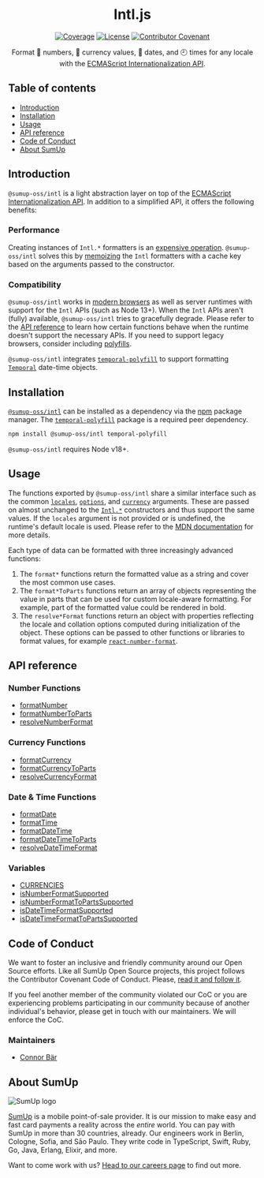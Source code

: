 <div align="center">

# Intl.js

[![Coverage](https://img.shields.io/codecov/c/github/sumup-oss/intl-js)](https://codecov.io/gh/sumup-oss/intl-js) [![License](https://img.shields.io/github/license/sumup-oss/intl-js)](https://github.com/sumup-oss/intl-js/blob/main/LICENSE)
[![Contributor Covenant](https://img.shields.io/badge/Contributor%20Covenant-v2.1%20adopted-ff69b4.svg)](CODE_OF_CONDUCT.md)

Format 🔢 numbers, 💱 currency values, 📅 dates, and 🕘 times for any locale with the [ECMAScript Internationalization API](https://developer.mozilla.org/en-US/docs/Web/JavaScript/Reference/Global_Objects/Intl).

</div>

## Table of contents

- [Introduction](#introduction)
- [Installation](#installation)
- [Usage](#usage)
- [API reference](https://github.com/sumup-oss/intl-js/wiki)
- [Code of Conduct](#code-of-conduct)
- [About SumUp](#about-sumup)

## Introduction

`@sumup-oss/intl` is a light abstraction layer on top of the [ECMAScript Internationalization API](https://developer.mozilla.org/en-US/docs/Web/JavaScript/Reference/Global_Objects/Intl). In addition to a simplified API, it offers the following benefits:

### Performance

Creating instances of `Intl.*` formatters is an [expensive operation](https://blog.david-reess.de/posts/hBEx9w-on-number-formatting-and-performance). `@sumup-oss/intl` solves this by [memoizing](https://github.com/formatjs/intl-format-cache) the `Intl` formatters with a cache key based on the arguments passed to the constructor.

### Compatibility

`@sumup-oss/intl` works in [modern browsers](https://caniuse.com/mdn-javascript_builtins_intl_numberformat_numberformat,mdn-javascript_builtins_intl_datetimeformat_datetimeformat) as well as server runtimes with support for the `Intl` APIs (such as Node 13+). When the `Intl` APIs aren't (fully) available, `@sumup-oss/intl` tries to gracefully degrade. Please refer to the [API reference](#api-reference) to learn how certain functions behave when the runtime doesn't support the necessary APIs. If you need to support legacy browsers, consider including [polyfills](https://formatjs.io/docs/polyfills/).

`@sumup-oss/intl` integrates [`temporal-polyfill`](https://www.npmjs.com/package/temporal-polyfill) to support formatting [`Temporal`](https://github.com/tc39/proposal-temporal) date-time objects.

## Installation

[`@sumup-oss/intl`](https://www.npmjs.com/package/@sumup-oss/intl) can be installed as a dependency via the [npm](https://www.npmjs.com) package manager. The [`temporal-polyfill`](https://www.npmjs.com/package/temporal-polyfill) package is a required peer dependency.

```sh
npm install @sumup-oss/intl temporal-polyfill
```

`@sumup-oss/intl` requires Node v18+.

## Usage

The functions exported by `@sumup-oss/intl` share a similar interface such as the common [`locales`](https://developer.mozilla.org/en-US/docs/Web/JavaScript/Reference/Global_Objects/Intl#locales_argument), [`options`](https://developer.mozilla.org/en-US/docs/Web/JavaScript/Reference/Global_Objects/Intl#options_argument), and [`currency`](https://en.wikipedia.org/wiki/ISO_4217) arguments. These are passed on almost unchanged to the [`Intl.*`](https://developer.mozilla.org/en-US/docs/Web/JavaScript/Reference/Global_Objects/Intl#constructor_properties) constructors and thus support the same values. If the `locales` argument is not provided or is undefined, the runtime's default locale is used. Please refer to the [MDN documentation](https://developer.mozilla.org/en-US/docs/Web/JavaScript/Reference/Global_Objects/Intl) for more details.

Each type of data can be formatted with three increasingly advanced functions:

1. The `format*` functions return the formatted value as a string and cover the most common use cases.
2. The `format*ToParts` functions return an array of objects representing the value in parts that can be used for custom locale-aware formatting. For example, part of the formatted value could be rendered in bold.
3. The `resolve*Format` functions return an object with properties reflecting the locale and collation options computed during initialization of the object. These options can be passed to other functions or libraries to format values, for example [`react-number-format`](https://www.npmjs.com/package/react-number-format).

## API reference

### Number Functions

- [formatNumber](https://github.com/sumup-oss/intl-js/wiki/Function.formatnumber)
- [formatNumberToParts](https://github.com/sumup-oss/intl-js/wiki/Function.formatnumbertoparts)
- [resolveNumberFormat](https://github.com/sumup-oss/intl-js/wiki/Function.resolvenumberformat)

### Currency Functions

- [formatCurrency](https://github.com/sumup-oss/intl-js/wiki/Function.formatcurrency)
- [formatCurrencyToParts](https://github.com/sumup-oss/intl-js/wiki/Function.formatcurrencytoparts)
- [resolveCurrencyFormat](https://github.com/sumup-oss/intl-js/wiki/Function.resolvecurrencyformat)

### Date & Time Functions

- [formatDate](https://github.com/sumup-oss/intl-js/wiki/Function.formatdate)
- [formatTime](https://github.com/sumup-oss/intl-js/wiki/Function.formattime)
- [formatDateTime](https://github.com/sumup-oss/intl-js/wiki/Function.formatdatetime)
- [formatDateTimeToParts](https://github.com/sumup-oss/intl-js/wiki/Function.formatdatetimetoparts)
- [resolveDateTimeFormat](https://github.com/sumup-oss/intl-js/wiki/Function.resolvedatetimeformat)

### Variables

- [CURRENCIES](https://github.com/sumup-oss/intl-js/wiki/Variable.currencies)
- [isNumberFormatSupported](https://github.com/sumup-oss/intl-js/wiki/Variable.isnumberformatsupported)
- [isNumberFormatToPartsSupported](https://github.com/sumup-oss/intl-js/wiki/Variable.isnumberformattopartssupported)
- [isDateTimeFormatSupported](https://github.com/sumup-oss/intl-js/wiki/Variable.isdatetimeformatsupported)
- [isDateTimeFormatToPartsSupported](https://github.com/sumup-oss/intl-js/wiki/Variable.isdatetimeformattopartssupported)

## Code of Conduct

We want to foster an inclusive and friendly community around our Open Source efforts. Like all SumUp Open Source projects, this project follows the Contributor Covenant Code of Conduct. Please, [read it and follow it](CODE_OF_CONDUCT.md).

If you feel another member of the community violated our CoC or you are experiencing problems participating in our community because of another individual's behavior, please get in touch with our maintainers. We will enforce the CoC.

### Maintainers

- [Connor Bär](mailto:connor.baer@sumup.com)

## About SumUp

![SumUp logo](https://raw.githubusercontent.com/sumup-oss/assets/master/sumup-logo.svg?sanitize=true)

[SumUp](https://sumup.com) is a mobile point-of-sale provider. It is our mission to make easy and fast card payments a reality across the _entire_ world. You can pay with SumUp in more than 30 countries, already. Our engineers work in Berlin, Cologne, Sofia, and Sāo Paulo. They write code in TypeScript, Swift, Ruby, Go, Java, Erlang, Elixir, and more.

Want to come work with us? [Head to our careers page](https://sumup.com/careers) to find out more.
